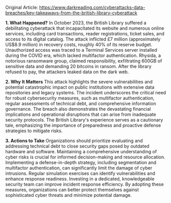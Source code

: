 Original Article: https://www.darkreading.com/cyberattacks-data-breaches/key-takeaways-from-the-british-library-cyberattack

**1. What Happened?**
In October 2023, the British Library suffered a debilitating cyberattack that incapacitated its website and numerous online services, including card transactions, reader registrations, ticket sales, and access to its digital catalog. The attack inflicted £7 million (approximately US$8.9 million) in recovery costs, roughly 40% of its reserve budget. Unauthorized access was traced to a Terminal Services server installed during the COVID era, which lacked multifactor authentication. Rhysida, a notorious ransomware group, claimed responsibility, exfiltrating 600GB of sensitive data and demanding 20 bitcoins in ransom. After the library refused to pay, the attackers leaked data on the dark web.

**2. Why It Matters**
This attack highlights the severe vulnerabilities and potential catastrophic impact on public institutions with extensive data repositories and legacy systems. The incident underscores the critical need for robust cybersecurity measures, such as multifactor authentication, regular assessments of technical debt, and comprehensive information governance. The breach also demonstrates the devastating financial implications and operational disruptions that can arise from inadequate security protocols. The British Library's experience serves as a cautionary tale, emphasizing the importance of preparedness and proactive defense strategies to mitigate risks.

**3. Actions to Take**
Organizations should prioritize evaluating and addressing technical debt to close security gaps posed by outdated hardware and software. Maintaining a comprehensive understanding of cyber risks is crucial for informed decision-making and resource allocation. Implementing a defense-in-depth strategy, including segmentation and multifactor authentication, can significantly limit the damage of cyber intrusions. Regular simulation exercises can identify vulnerabilities and enhance response readiness. Investing in a dedicated, knowledgeable security team can improve incident response efficiency. By adopting these measures, organizations can better protect themselves against sophisticated cyber threats and minimize potential damage.